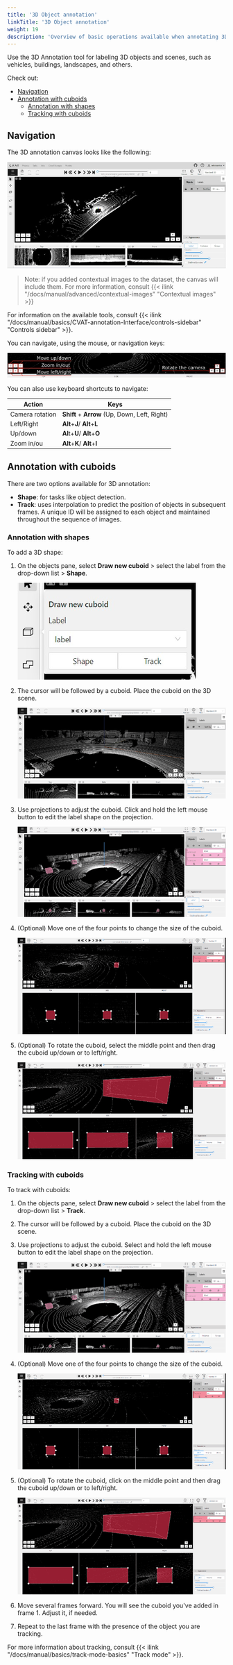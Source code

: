 ```yaml
---
title: '3D Object annotation'
linkTitle: '3D Object annotation'
weight: 19
description: 'Overview of basic operations available when annotating 3D objects.'
---
```


Use the 3D Annotation tool for labeling 3D objects and scenes, such as vehicles, buildings, landscapes, and others.

Check out:

- [Navigation](#navigation)
- [Annotation with cuboids](#annotation-with-cuboids)
  - [Annotation with shapes](#annotation-with-shapes)
  - [Tracking with cuboids](#tracking-with-cuboids)

## Navigation

The 3D annotation canvas looks like the following:

![3D canvas](/images/3d-canvas.jpg)

> Note: if you added contextual images to the dataset, the canvas will include them.
> For more information, consult {{< ilink "/docs/manual/advanced/contextual-images" "Contextual images" >}}

For information on the available tools, consult
{{< ilink "/docs/manual/basics/CVAT-annotation-Interface/controls-sidebar" "Controls sidebar" >}}.

You can navigate, using the mouse, or navigation keys:

![Navigation keys used in 3D annotation](/images/image216_carla_town3.jpg)

You can also use keyboard shortcuts to navigate:

<!--lint disable maximum-line-length-->

| Action          | Keys                                          |
| --------------- | --------------------------------------------- |
| Camera rotation | **Shift** + **Arrow** (Up, Down, Left, Right) |
| Left/Right      | **Alt**+**J**/ **Alt**+**L**                  |
| Up/down         | **Al**t+**U**/ **Alt**+**O**                  |
| Zoom in/ou      | **Alt**+**K**/ **Alt**+**I**                  |

<!--lint enable maximum-line-length-->

## Annotation with cuboids

There are two options available for 3D annotation:

- **Shape**: for tasks like object detection.
- **Track**: uses interpolation to predict the position of objects in subsequent frames.
  A unique ID will be assigned to each object and maintained throughout the sequence of images.

### Annotation with shapes

To add a 3D shape:

1. On the objects pane, select **Draw new cuboid** >
   select the label from the drop-down list > **Shape**.

   ![Opened "Draw new cuboid" window](/images/image217.jpg)

1. The cursor will be followed by a cuboid.
   Place the cuboid on the 3D scene.

   ![Example of placing cuboid on a 3D scene](/images/gif026_carla_town3.gif)

1. Use projections to adjust the cuboid.
   Click and hold the left mouse button to edit the label shape on the projection.

   ![Example of a cuboid adjustment with projections](/images/gif027_carla_town3.gif)

1. (Optional) Move one of the four points to change the size of the cuboid.

   ![Example of a cuboid size change using cuboid points](/images/gif028_carla_town3.gif)

1. (Optional) To rotate the cuboid, select the middle point
   and then drag the cuboid up/down or to left/right.

   ![Example of a cuboid rotation using cuboid middle point](/images/gif029_carla_town3.gif)

### Tracking with cuboids

To track with cuboids:

1. On the objects pane, select **Draw new cuboid** >
   select the label from the drop-down list > **Track**.

1. The cursor will be followed by a cuboid.
   Place the cuboid on the 3D scene.

1. Use projections to adjust the cuboid.
   Select and hold the left mouse button to edit the label shape on the projection.

   ![Adjusting cuboid](/images/gif027_carla_town3.gif)

1. (Optional) Move one of the four points to change the size of the cuboid.

   ![Moving cuboid](/images/gif028_carla_town3.gif)

1. (Optional) To rotate the cuboid, click on the middle point
   and then drag the cuboid up/down or to left/right.

   ![Rotating cuboid](/images/gif029_carla_town3.gif)

1. Move several frames forward. You will see the cuboid you've added in frame 1.
   Adjust it, if needed.

1. Repeat to the last frame with the presence of the object you are tracking.

For more information about tracking, consult {{< ilink "/docs/manual/basics/track-mode-basics" "Track mode" >}}.
